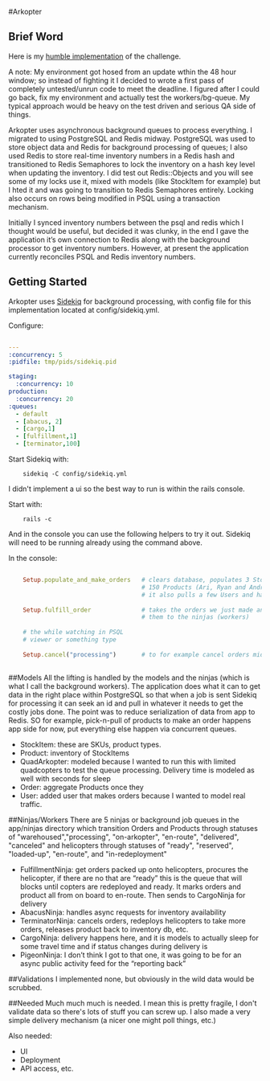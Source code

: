 #Arkopter

## Brief Word
Here is my [humble implementation] of the challenge.   

A note: My environment got hosed from an update wthin the 48 hour window; so instead of fighting it I decided to wrote a first pass of completely untested/unrun code to meet the deadline.  I figured after I could go back, fix my environment and actually test the workers/bg-queue. My typical approach would be heavy on the test driven and serious QA side of things. 

Arkopter uses asynchronous background queues to process everything. I migrated to using PostgreSQL and Redis midway.  PostgreSQL was used to store object data and Redis for background processing of queues; I also used Redis to store real-time inventory numbers in a Redis hash and transitioned to Redis Semaphores to lock the inventory on a hash key level when updating the inventory.  I did test out Redis::Objects and you will see some of my locks use it, mixed with models (like StockItem for example) but I hted it and was going to transition to Redis Semaphores entirely.  Locking also occurs on rows being modified in PSQL using a transaction mechanism. 

Initially I synced inventory numbers between the psql and redis which I thought would be useful, but decided it was clunky, in the end I gave the application it’s own connection to Redis along with the background processor to get inventory numbers.  However, at present the application currently reconciles PSQL and Redis inventory numbers. 

## Getting Started
Arkopter uses [Sidekiq] for background processing, with config file for this implementation located at config/sidekiq.yml.  

Configure:

```yaml

---
:concurrency: 5
:pidfile: tmp/pids/sidekiq.pid

staging:
  :concurrency: 10
production:
  :concurrency: 20
:queues:
  - default
  - [abacus, 2]
  - [cargo,1]
  - [fulfillment,1]
  - [terminator,100]
```
Start Sidekiq with:

		sidekiq -C config/sidekiq.yml
	
I didn't implement a ui so the best way to run is within the rails console. 

Start with:

		rails -c

And in the console you can use the following helpers to try it out.  Sidekiq will need to be running already using the command above.

In the console:

```ruby

	Setup.populate_and_make_orders 	 # clears database, populates 3 StockItems and 
									 # 150 Products (Ari, Ryan and Andrew Bobblehead)
									 # it also pulls a few Users and has them make orders
									 
	Setup.fulfill_order				 # takes the orders we just made and starts sending 
									 # them to the ninjas (workers)
									 
	# the while watching in PSQL
	# viewer or something type
	
	Setup.cancel("processing") 		 # to for example cancel orders mid process
	
```

##Models
All the lifting is handled by the models and the ninjas (which is what I call the background workers).  The application does what it can to get data in the right place within PostgreSQL so that when a job is sent Sidekiq for processing it can seek an id and pull in whatever it needs to get the costly jobs done.  The point was to reduce serialization of data from app to Redis. SO for example, pick-n-pull of products to make an order happens app side for now, put everything else happen via concurrent queues.

- StockItem: these are SKUs, product types. 
- Product: inventory of StockItems
- QuadArkopter: modeled because I wanted to run this with limited quadcopters to test the queue processing.  Delivery time is modeled as well with seconds for sleep
- Order: aggregate Products once they 
- User: added user that makes orders because I wanted to model real traffic.

##Ninjas/Workers
There are 5 ninjas or background job queues in the app/ninjas directory which transition Orders and Products through statuses of "warehoused","processing", "on-arkopter", "en-route", "delivered", "canceled" and helicopters through statuses of "ready", "reserved", "loaded-up", "en-route", and "in-redeployment"
- FulfillmentNinja: get orders packed up onto helicopters, procures the helicopter, if there are no that are “ready” this is the queue that will blocks until copters are redeployed and ready. It marks orders and product all from on board to en-route. Then sends to CargoNinja for delivery
- AbacusNinja: handles async requests for inventory availability 
- TerminatorNinja: cancels orders, redeploys helicopters to take more orders, releases product back to inventory db, etc.
- CargoNinja: delivery happens here, and it is models to actually sleep for some travel time and if status changes during delivery is 
- PigeonNinja: I don’t think I got to that one, it was going to be for an async public activity feed for the “reporting back”

##Validations
I implemented none, but obviously in the wild data would be scrubbed. 

##Needed
Much much much is needed. I mean this is pretty fragile, I don't validate data so there's lots of stuff you can screw up.  I also made a very simple delivery mechanism (a nicer one might poll things, etc.)

Also needed:
- UI
- Deployment
- API access, etc.

[humble implementation]:https://github.com/cocoonventures/arkopter
[Sidekiq]:https://github.com/mperham/sidekiq